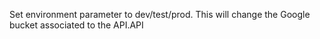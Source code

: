 Set environment parameter to dev/test/prod.
This will change the Google bucket associated to the API.API

